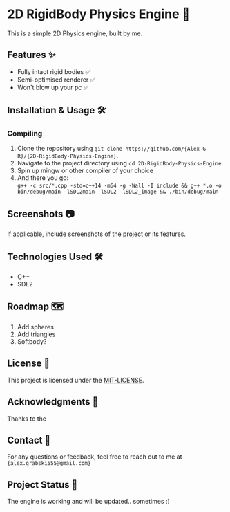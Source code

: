 <!-- Please replace {repo-owner}, {repo-name}, and {email} with their appropriate values. -->

# 2D RigidBody Physics Engine 🚀

This is a simple 2D Physics engine, built by me.

## Features ✨

- Fully intact rigid bodies ✅
- Semi-optimised renderer ✅
- Won't blow up your pc ✅

## Installation & Usage 🛠️

### Compiling
1. Clone the repository using `git clone https://github.com/{Alex-G-R}/{2D-RigidBody-Physics-Engine}`.
2. Navigate to the project directory using `cd 2D-RigidBody-Physics-Engine`.
3. Spin up mingw or other compiler of your choice
4. And there you go: <br>
` g++ -c src/*.cpp -std=c++14 -m64 -g -Wall -I include && g++ *.o -o bin/debug/main -lSDL2main -lSDL2 -lSDL2_image && ./bin/debug/main `

## Screenshots 📷

If applicable, include screenshots of the project or its features.

## Technologies Used 🛠️

- C++
- SDL2

## Roadmap 🗺️
1. Add spheres
2. Add triangles
3. Softbody?

## License 📝

This project is licensed under the [MIT-LICENSE](https://github.com/Alex-G-R/2D-RigidBody-Physics-Engine/blob/main/LICENSE).

## Acknowledgments 🙏

Thanks to the 

## Contact 📧

For any questions or feedback, feel free to reach out to me at `{alex.grabski555@gmail.com}`

## Project Status 🚀

The engine is working and will be updated.. sometimes :)
